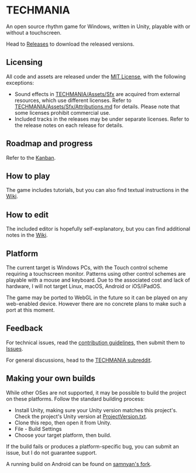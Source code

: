 # TECHMANIA
An open source rhythm game for Windows, written in Unity, playable with or without a touchscreen.

Head to [Releases](https://github.com/techmania-team/techmania/releases) to download the released versions.

## Licensing
All code and assets are released under the [MIT License](LICENSE), with the following exceptions:
* Sound effects in [TECHMANIA/Assets/Sfx](TECHMANIA/Assets/Sfx) are acquired from external resources, which use different licenses. Refer to [TECHMANIA/Assets/Sfx/Attributions.md](TECHMANIA/Assets/Sfx/Attributions.md) for details. Please note that some licenses prohibit commercial use.
* Included tracks in the releases may be under separate licenses. Refer to the release notes on each release for details.

## Roadmap and progress
Refer to the [Kanban](https://github.com/techmania-team/techmania/projects/1).

## How to play
The game includes tutorials, but you can also find textual instructions in the [Wiki](https://github.com/techmania-team/techmania/wiki/How-to-play).

## How to edit
The included editor is hopefully self-explanatory, but you can find additional notes in the [Wiki](https://github.com/techmania-team/techmania/wiki/Additional-notes-on-the-editor).

## Platform
The current target is Windows PCs, with the Touch control scheme requiring a touchscreen monitor. Patterns using other control schemes are playable with a mouse and keyboard. Due to the associated cost and lack of hardware, I will not target Linux, macOS, Android or iOS/iPadOS.

The game may be ported to WebGL in the future so it can be played on any web-enabled device. However there are no concrete plans to make such a port at this moment.

## Feedback
For technical issues, read the [contribution guidelines](CONTRIBUTING.md), then submit them to [Issues](https://github.com/techmania-team/techmania/issues).

For general discussions, head to the [TECHMANIA subreddit](https://www.reddit.com/r/techmania).

## Making your own builds
While other OSes are not supported, it may be possible to build the project on these platforms. Follow the standard building process:
* Install Unity, making sure your Unity version matches this project's. Check the project's Unity version at [ProjectVersion.txt](TECHMANIA/ProjectSettings/ProjectVersion.txt).
* Clone this repo, then open it from Unity.
* File - Build Settings
* Choose your target platform, then build.

If the build fails or produces a platform-specific bug, you can submit an issue, but I do not guarantee support.

A running build on Android can be found on [samnyan's fork](https://github.com/samnyan/techmania/releases).
